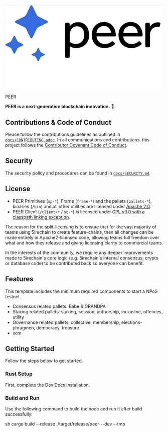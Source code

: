 <p align="center">
  <img src="/peerlogo.jpg">
</p>PEER</code></h1>

 <strong> PEER is a next-generation blockchain innovation.</strong> 🚀.



## Contributions & Code of Conduct

Please follow the contributions guidelines as outlined in [`docs/CONTRIBUTING.adoc`](docs/CONTRIBUTING.adoc). In all communications and contributions, this project follows the [Contributor Covenant Code of Conduct](docs/CODE_OF_CONDUCT.md).

## Security

The security policy and procedures can be found in [`docs/SECURITY.md`](docs/SECURITY.md).

## License

- PEER Primitives (`sp-*`), Frame (`frame-*`) and the pallets (`pallets-*`), binaries (`/bin`) and all other utilities are licensed under [Apache 2.0](LICENSE-APACHE2).
- PEER Client (`/client/*` / `sc-*`) is licensed under [GPL v3.0 with a classpath linking exception](LICENSE-GPL3).

The reason for the split-licensing is to ensure that for the vast majority of teams using 5irechain to create feature-chains, then all changes can be made entirely in Apache2-licensed code, allowing teams full freedom over what and how they release and giving licensing clarity to commercial teams.

In the interests of the community, we require any deeper improvements made to 5irechain's core logic (e.g. 5irechain's internal consensus, crypto or database code) to be contributed back so everyone can benefit.

## Features

This template includes the minimum required components to start a NPoS testnet.

* Consensus related pallets: Babe & GRANDPA
* Staking related pallets: staking, session, authorship, im-online, offences, utility
* Governance related pallets: collective, membership, elections-phragmen, democracy, treasure
* xcm 


## Getting Started

Follow the steps below to get started.

### Rust Setup

First, complete the Dev Docs Installation.

### Build and Run

Use the following command to build the node and run it after build successfully:

sh
cargo build --release
./target/release/peer --dev --tmp
